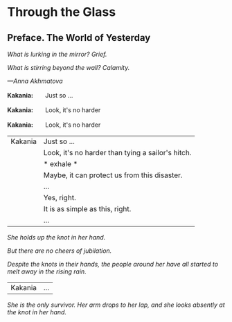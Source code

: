 # Through the Glass

## Preface. The World of Yesterday

*What is lurking in the mirror? Grief.*

*What is stirring beyond the wall? Calamity.*

*—Anna Akhmatova*

**Kakania:**　　Just so ...

**Kakania:**　　Look, it's no harder

**Kakania:**　　Look, it's no harder

|||
|---|---|
|Kakania| Just so ...|
||Look, it's no harder than tying a sailor's hitch.|
||* exhale *|
||Maybe, it can protect us from this disaster.|
||...|
||Yes, right.|
||It is as simple as this, right.|
||...|

*She holds up the knot in her hand.*

*But there are no cheers of jubilation.*

*Despite the knots in their hands, the people around her have all started to melt away in the rising rain.*

|||
|---|---|
|Kakania| ...|

*She is the only survivor. Her arm drops to her lap, and she looks absently at the knot in her hand.*

